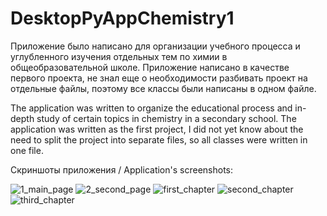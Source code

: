 # DesktopPyAppChemistry1
Приложение было написано для организации учебного процесса и углубленного изучения отдельных тем по химии в общеобразовательной школе. Приложение написано в качестве первого проекта, не знал еще о необходимости разбивать проект на отдельные файлы, поэтому все классы были написаны в одном файле.

The application was written to organize the educational process and in-depth study of certain topics in chemistry in a secondary school. The application was written as the first project, I did not yet know about the need to split the project into separate files, so all classes were written in one file.

Скриншоты приложения / Application's screenshots:

![1_main_page](https://user-images.githubusercontent.com/95287440/181362522-be424438-14b3-4498-94e2-53723a567cbf.jpg)
![2_second_page](https://user-images.githubusercontent.com/95287440/181362523-369b5217-2587-4117-9bc4-d92cb51e19ad.jpg)
![first_chapter](https://user-images.githubusercontent.com/95287440/181362525-d118a0bf-b091-40c9-b40e-0a8cd56c0faf.jpg)
![second_chapter](https://user-images.githubusercontent.com/95287440/181362532-dec2cde8-bedd-4725-a7aa-ac687a525ba9.jpg)
![third_chapter](https://user-images.githubusercontent.com/95287440/181362538-b4f890d1-3705-4130-b0b3-490f058f7e8d.jpg)
